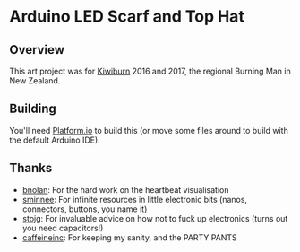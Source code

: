 # Arduino LED Scarf and Top Hat

## Overview

This art project was for [Kiwiburn](http://kiwiburn.com/) 2016 and 2017,
the regional Burning Man in New Zealand.

## Building

You'll need [Platform.io](http://platformio.org/) to build this (or move some files around to build with the default Arduino IDE).


## Thanks

 * [bnolan](http://github.com/bnolan): For the hard work on the heartbeat visualisation
 * [sminnee](http://github.com/sminnee): For infinite resources in little electronic bits (nanos, connectors, buttons, you name it)
 * [stojg](http://github.com/stojg): For invaluable advice on how not to fuck up electronics (turns out you need capacitors!)
 * [caffeineinc](http://github.com/caffeineinc): For keeping my sanity, and the PARTY PANTS
